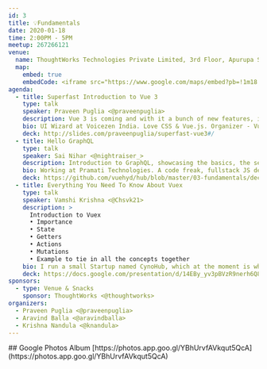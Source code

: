 ```yaml
---
id: 3
title: 💡Fundamentals
date: 2020-01-18
time: 2:00PM - 5PM
meetup: 267266121
venue:
  name: ThoughtWorks Technologies Private Limited, 3rd Floor, Apurupa Silpi Beside H.P. Petrol Bunk (KFC Building) Indira Nagar, Gachibowli, Hyderabad
  map:
    embed: true
    embedCode: <iframe src="https://www.google.com/maps/embed?pb=!1m18!1m12!1m3!1d3806.351019721236!2d78.35510701493337!3d17.442905505792577!2m3!1f0!2f0!3f0!3m2!1i1024!2i768!4f13.1!3m3!1m2!1s0x3bcb9395ed638f61%3A0x49acd498fc2f1237!2sThoughtWorks%20Technologies%20Private%20Limited!5e0!3m2!1sen!2sin!4v1578588377859!5m2!1sen!2sin" width="100%" height="450" frameborder="0" style="border:0;" allowfullscreen=""></iframe>
agenda:
  - title: Superfast Introduction to Vue 3
    type: talk
    speaker: Praveen Puglia <@praveenpuglia>
    description: Vue 3 is coming and with it a bunch of new features, improvements and superpowers that Vue 2 lacked. In this talk, I am going to walk through the most notable ones with a bunch of examples.
    bio: UI Wizard at Voicezen India. Love CSS & Vue.js. Organizer - Vue Hyderabad.
    deck: http://slides.com/praveenpuglia/superfast-vue3#/
  - title: Hello GraphQL
    type: talk
    speaker: Sai Nihar <@nightraiser_>
    description: Introduction to GraphQL, showcasing the basics, the setup, paradigm and use cases.
    bio: Working at Pramati Technologies. A code freak, fullstack JS developer, tech enthusiast.
    deck: https://github.com/vuehyd/hub/blob/master/03-fundamentals/decks/hello_graphql.pptx
  - title: Everything You Need To Know About Vuex
    type: talk
    speaker: Vamshi Krishna <@Chsvk21>
    description: >
      Introduction to Vuex
      • Importance
      • State
      • Getters
      • Actions
      • Mutations
      • Example to tie in all the concepts together
    bio: I run a small Startup named CynoHub, which at the moment is what I'm working full time on. In my free time I love to create programming courses, I also maintain a blog ( my point of Vue ) on Medium and occasionally I paint and play guitar.
    deck: https://docs.google.com/presentation/d/14EBy_yv3pBVzR9nerh6Q8mKFhMT58O5zdKBnwz9WfEM/edit#slide=id.g4dc676206e_0_1218
sponsors:
  - type: Venue & Snacks
    sponsor: ThoughtWorks <@thoughtworks>
organizers:
  - Praveen Puglia <@praveenpuglia>
  - Aravind Balla <@aravindballa>
  - Krishna Nandula <@knandula>
---
```


<EventPage />
## Google Photos Album 
[https://photos.app.goo.gl/YBhUrvfAVkqut5QcA](https://photos.app.goo.gl/YBhUrvfAVkqut5QcA)
